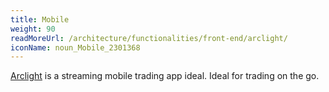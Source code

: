 ```yaml
---
title: Mobile
weight: 90
readMoreUrl: /architecture/functionalities/front-end/arclight/
iconName: noun_Mobile_2301368
---
```


[Arclight](/architecture/functionalities/front-end/arclight/) is a streaming mobile trading app ideal. Ideal for trading on the go.
